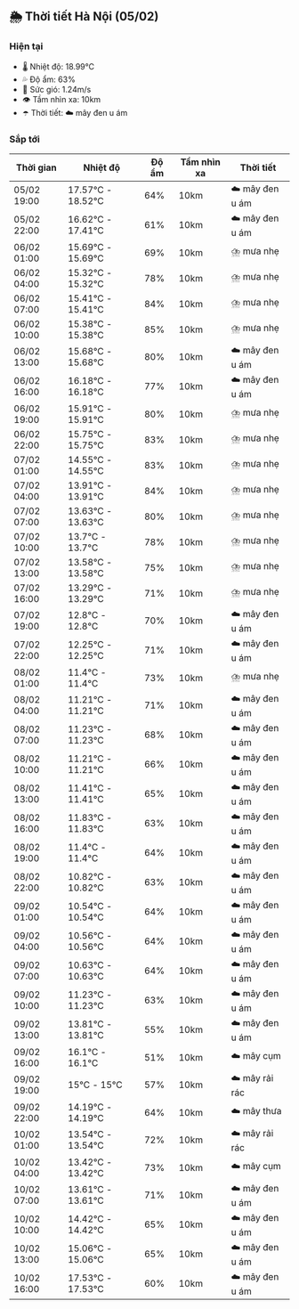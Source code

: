 ## 🌦️ Thời tiết Hà Nội (05/02)

### Hiện tại

- 🌡️ Nhiệt độ: 18.99℃
- 💦 Độ ẩm: 63%
- 💨 Sức gió: 1.24m/s
- 👁️ Tầm nhìn xa: 10km
- ☂️ Thời tiết: ☁️ mây đen u ám

### Sắp tới

| Thời gian | Nhiệt độ | Độ ẩm | Tầm nhìn xa | Thời tiết |
| --- | --- | --- | --- | --- |
| 05/02 19:00 | 17.57℃ - 18.52℃ | 64% | 10km | ☁️ mây đen u ám |
| 05/02 22:00 | 16.62℃ - 17.41℃ | 61% | 10km | ☁️ mây đen u ám |
| 06/02 01:00 | 15.69℃ - 15.69℃ | 69% | 10km | ⛈️ mưa nhẹ |
| 06/02 04:00 | 15.32℃ - 15.32℃ | 78% | 10km | ⛈️ mưa nhẹ |
| 06/02 07:00 | 15.41℃ - 15.41℃ | 84% | 10km | ⛈️ mưa nhẹ |
| 06/02 10:00 | 15.38℃ - 15.38℃ | 85% | 10km | ⛈️ mưa nhẹ |
| 06/02 13:00 | 15.68℃ - 15.68℃ | 80% | 10km | ☁️ mây đen u ám |
| 06/02 16:00 | 16.18℃ - 16.18℃ | 77% | 10km | ☁️ mây đen u ám |
| 06/02 19:00 | 15.91℃ - 15.91℃ | 80% | 10km | ⛈️ mưa nhẹ |
| 06/02 22:00 | 15.75℃ - 15.75℃ | 83% | 10km | ⛈️ mưa nhẹ |
| 07/02 01:00 | 14.55℃ - 14.55℃ | 83% | 10km | ⛈️ mưa nhẹ |
| 07/02 04:00 | 13.91℃ - 13.91℃ | 84% | 10km | ⛈️ mưa nhẹ |
| 07/02 07:00 | 13.63℃ - 13.63℃ | 80% | 10km | ⛈️ mưa nhẹ |
| 07/02 10:00 | 13.7℃ - 13.7℃ | 78% | 10km | ⛈️ mưa nhẹ |
| 07/02 13:00 | 13.58℃ - 13.58℃ | 75% | 10km | ⛈️ mưa nhẹ |
| 07/02 16:00 | 13.29℃ - 13.29℃ | 71% | 10km | ⛈️ mưa nhẹ |
| 07/02 19:00 | 12.8℃ - 12.8℃ | 70% | 10km | ☁️ mây đen u ám |
| 07/02 22:00 | 12.25℃ - 12.25℃ | 71% | 10km | ☁️ mây đen u ám |
| 08/02 01:00 | 11.4℃ - 11.4℃ | 73% | 10km | ⛈️ mưa nhẹ |
| 08/02 04:00 | 11.21℃ - 11.21℃ | 71% | 10km | ☁️ mây đen u ám |
| 08/02 07:00 | 11.23℃ - 11.23℃ | 68% | 10km | ☁️ mây đen u ám |
| 08/02 10:00 | 11.21℃ - 11.21℃ | 66% | 10km | ☁️ mây đen u ám |
| 08/02 13:00 | 11.41℃ - 11.41℃ | 65% | 10km | ☁️ mây đen u ám |
| 08/02 16:00 | 11.83℃ - 11.83℃ | 63% | 10km | ☁️ mây đen u ám |
| 08/02 19:00 | 11.4℃ - 11.4℃ | 64% | 10km | ☁️ mây đen u ám |
| 08/02 22:00 | 10.82℃ - 10.82℃ | 63% | 10km | ☁️ mây đen u ám |
| 09/02 01:00 | 10.54℃ - 10.54℃ | 64% | 10km | ☁️ mây đen u ám |
| 09/02 04:00 | 10.56℃ - 10.56℃ | 64% | 10km | ☁️ mây đen u ám |
| 09/02 07:00 | 10.63℃ - 10.63℃ | 64% | 10km | ☁️ mây đen u ám |
| 09/02 10:00 | 11.23℃ - 11.23℃ | 63% | 10km | ☁️ mây đen u ám |
| 09/02 13:00 | 13.81℃ - 13.81℃ | 55% | 10km | ☁️ mây đen u ám |
| 09/02 16:00 | 16.1℃ - 16.1℃ | 51% | 10km | ☁️ mây cụm |
| 09/02 19:00 | 15℃ - 15℃ | 57% | 10km | ☁️ mây rải rác |
| 09/02 22:00 | 14.19℃ - 14.19℃ | 64% | 10km | ☁️ mây thưa |
| 10/02 01:00 | 13.54℃ - 13.54℃ | 72% | 10km | ☁️ mây rải rác |
| 10/02 04:00 | 13.42℃ - 13.42℃ | 73% | 10km | ☁️ mây cụm |
| 10/02 07:00 | 13.61℃ - 13.61℃ | 71% | 10km | ☁️ mây đen u ám |
| 10/02 10:00 | 14.42℃ - 14.42℃ | 65% | 10km | ☁️ mây đen u ám |
| 10/02 13:00 | 15.06℃ - 15.06℃ | 65% | 10km | ☁️ mây đen u ám |
| 10/02 16:00 | 17.53℃ - 17.53℃ | 60% | 10km | ☁️ mây đen u ám |
